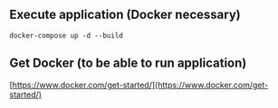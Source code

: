 ## Execute application (Docker necessary)
`docker-compose up -d --build`

## Get Docker (to be able to run application)
[https://www.docker.com/get-started/](https://www.docker.com/get-started/)